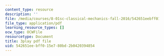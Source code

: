 ```yaml
---
content_type: resource
description: ''
file: /media/courses/8-01sc-classical-mechanics-fall-2016/542651eebff015e780bd2b0420394854_CcJoqITNvh0.pdf
file_type: application/pdf
learning_resource_types: []
ocw_type: OCWFile
resourcetype: Document
title: 3play pdf file
uid: 542651ee-bff0-15e7-80bd-2b0420394854
---
```

